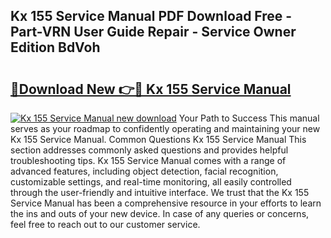 ## Kx 155 Service Manual PDF Download Free - Part-VRN User Guide Repair - Service Owner Edition BdVoh

# <h2><a href="http://bc12120.oget.top/?id=Kx+155+Service+Manual">🔗Download New 👉🔴 Kx 155 Service Manual</a></h2>

[![Kx 155 Service Manual new download](https://i.imgur.com/5g1atiW.png)](http://bc12120.oget.top/?id=Kx+155+Service+Manual)
Your Path to Success This manual serves as your roadmap to confidently operating and maintaining your new Kx 155 Service Manual. Common Questions Kx 155 Service Manual This section addresses commonly asked questions and provides helpful troubleshooting tips. Kx 155 Service Manual comes with a range of advanced features, including object detection, facial recognition, customizable settings, and real-time monitoring, all easily controlled through the user-friendly and intuitive interface. We trust that the Kx 155 Service Manual has been a comprehensive resource in your efforts to learn the ins and outs of your new device. In case of any queries or concerns, feel free to reach out to our customer service.
